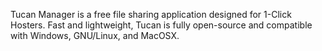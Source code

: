 Tucan Manager is a free file sharing application designed for 1-Click Hosters. Fast and lightweight, Tucan is fully open-source and compatible with Windows, GNU/Linux, and MacOSX.
